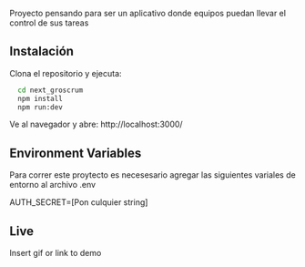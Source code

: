 Proyecto pensando para ser un aplicativo donde equipos puedan llevar el control de sus tareas

## Instalación

Clona el repositorio y ejecuta:

```bash
  cd next_groscrum
  npm install
  npm run:dev
```

Ve al navegador y abre: http://localhost:3000/

## Environment Variables

Para correr este proytecto es necesesario agregar las siguientes variales de entorno al archivo .env

AUTH_SECRET=[Pon culquier string]

## Live

Insert gif or link to demo
